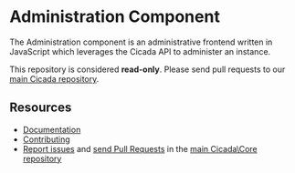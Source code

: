 Administration Component
========================

The Administration component is an administrative frontend written in JavaScript which 
leverages the Cicada API to administer an instance.

This repository is considered **read-only**. Please send pull requests
to our [main Cicada repository](https://github.com/cicada/cicada).

Resources
---------

  * [Documentation](https://developer.cicada.com)
  * [Contributing](https://developer.cicada.com/docs/resources/guidelines/code/contribution.html)
  * [Report issues](https://github.com/cicada/cicada/issues) and
    [send Pull Requests](https://github.com/cicada/cicada/pulls)
    in the [main Cicada\Core repository](https://github.com/cicada/cicada)
